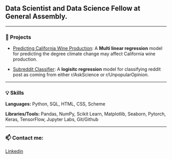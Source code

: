
## **Data Scientist** and **Data Science Fellow at General Assembly.**

---
###  💾 Projects

- [Predicting California Wine Production](>link_here<): A **Multi linear regression** model for predicting the degree climate change may affect California wine production.


- [Subreddit Classifier](>link_here<): A **logisitc regression** model for classifying reddit post as coming from either r/AskScience or r/UnpopularOpinion.

---
### 💡 Skills
**Languages:** Python, SQL, HTML, CSS, Scheme

**Libraries/Tools:** Pandas, NumPy, Scikit Learn, Matplotlib, Seaborn, Pytorch, Keras, TensorFlow, Jupyter Labs, Git/Github

---
### 📫 Contact me:
[Linkedin](https://www.linkedin.com/in/raynerjack/)
